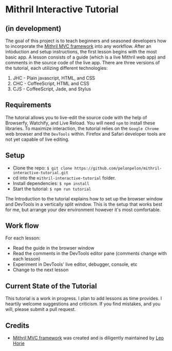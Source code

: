 # Mithril Interactive Tutorial

## (in development)

The goal of this project is to teach beginners and seasoned developers how to incorporate the [Mithril MVC framework](http://mithril.js.org) into any workflow. After an intoduction and setup instructions, the first lesson begins with the most basic app. A lesson consists of a guide (which is a live Mithril web app) and comments in the source code of the live app.
There are three versions of the tutorial, each utilizing different technologies:

1.  JHC - Plain javascript, HTML, and CSS
2.  CHC - CoffeeScript, HTML and CSS
3.  CJS - CoffeeScript, Jade, and Stylus

## Requirements

The tutorial allows you to live-edit the source code with the help of Browserfy, Watchify, and Live Reload. You will need `npm` to install these libraries. To maximize interaction, the tutorial relies on the `Google Chrome` web browser and the `DevTools` within. Firefox and Safari developer tools are not yet capable of live editing. 

## Setup

- Clone the repo: `$ git clone https://github.com/pelonpelon/mithril-interactive-tutorial.git`
- cd into the `mithril-interactive-tutorial` folder.
- Install dependencies: `$ npm install`
- Start the tutorial: `$ npm run tutorial`
 
The Introduction to the tutorial explains how to set up the browser window and DevTools in a vertically split window. This is the setup that works best for me, but arrange your dev environment however it's most comfortable. 

## Work flow

For each lesson:

- Read the guide in the browser window
- Read the comments in the DevTools editor pane (comments change with each lesson)
- Experiment in DevTools' live editor, debugger, console, etc
- Change to the next lesson

## Current State of the Tutorial

This tutorial is a work in progress. I plan to add lessons as time provides. I heartily welcome suggestions and criticism. If you find mistakes, and you will, please submit a pull request. 

## Credits

- [Mithril MVC framework](http://mithril.js.org) was created and is diligently maintained by [Leo Horie](https://github.com/lhorie)
